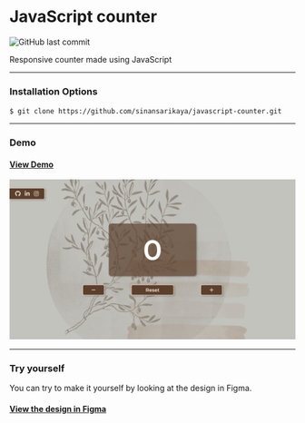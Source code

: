 # JavaScript counter

![GitHub last commit](https://img.shields.io/github/last-commit/sinansarikaya/javascript-counter?style=flat-square)

Responsive counter made using JavaScript

<hr />

### Installation Options

```
$ git clone https://github.com/sinansarikaya/javascript-counter.git
```

<hr />

### Demo

#### [View Demo](https://sinansarikaya.github.io/javascript-counter/)

![JavaScript counter](./img/demo.jpeg)

<hr />

### Try yourself

You can try to make it yourself by looking at the design in Figma.

#### [View the design in Figma](https://www.figma.com/file/ZDmO2YgFkq63bwHo1blsLu/JavaScript-Counter)
